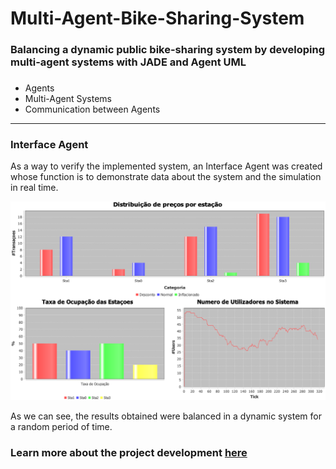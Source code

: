 # Multi-Agent-Bike-Sharing-System

### Balancing a dynamic public bike-sharing system by developing multi-agent systems with JADE and Agent UML

###

- Agents
- Multi-Agent Systems
- Communication between Agents 

---
### Interface Agent

As a way to verify the implemented system, an Interface Agent was created whose function is to demonstrate data about the system and the simulation in real time.

![Interface](https://github.com/SusanaMarques/Multi-Agent-Bike-Sharing-System/blob/main/images/interface.png)

As we can see, the results obtained were balanced in a dynamic system for a random period of time.

### **Learn more about the project development [here](https://github.com/SusanaMarques/Multi-Agent-Bike-Sharing-System/blob/main/Bike%20Sharing%20System.pdf)**
